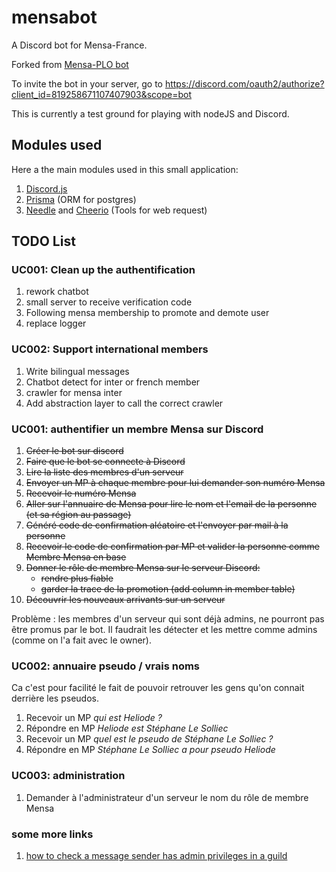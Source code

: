 # mensabot

A Discord bot for Mensa-France.

Forked from [Mensa-PLO bot](https://github.com/slesolliec/mensabot)

To invite the bot in your server, go to 
https://discord.com/oauth2/authorize?client_id=819258671107407903&scope=bot

This is currently a test ground for playing with nodeJS and Discord.


## Modules used

Here a the main modules used in this small application:

1. [Discord.js](https://discord.js.org/)
1. [Prisma](https://www.prisma.io/) (ORM for postgres)
1. [Needle](https://www.npmjs.com/package/needle) and [Cheerio](https://www.npmjs.com/package/cheerio) (Tools for web request)

## TODO List

### UC001: Clean up the authentification
1. rework chatbot
1. small server to receive verification code
1. Following mensa membership to promote and demote user
1. replace logger

### UC002: Support international members
1. Write bilingual messages
1. Chatbot detect for inter or french member
1. crawler for mensa inter
1. Add abstraction layer to call the correct crawler

### UC001: authentifier un membre Mensa sur Discord

1. ~~Créer le bot sur discord~~
1. ~~Faire que le bot se connecte à Discord~~
1. ~~Lire la liste des membres d'un serveur~~
1. ~~Envoyer un MP à chaque membre pour lui demander son numéro Mensa~~
1. ~~Recevoir le numéro Mensa~~
1. ~~Aller sur l'annuaire de Mensa pour lire le nom et l'email de la personne (et sa région au passage)~~
1. ~~Généré code de confirmation aléatoire et l'envoyer par mail à la personne~~
1. ~~Recevoir le code de confirmation par MP et valider la personne comme Membre Mensa en base~~
1. ~~Donner le rôle de membre Mensa sur le serveur Discord:~~
    - ~~rendre plus fiable~~
    - ~~garder la trace de la promotion (add column in member table)~~
1. ~~Découvrir les nouveaux arrivants sur un serveur~~

Problème : les membres d'un serveur qui sont déjà admins, ne pourront pas être promus par le bot.
Il faudrait les détecter et les mettre comme admins (comme on l'a fait avec le owner).

### UC002: annuaire pseudo / vrais noms

Ca c'est pour facilité le fait de pouvoir retrouver les gens qu'on connait derrière les pseudos.

1. Recevoir un MP _qui est Heliode ?_
1. Répondre en MP _Heliode est Stéphane Le Solliec_
1. Recevoir un MP _quel est le pseudo de Stéphane Le Solliec ?_
1. Répondre en MP _Stéphane Le Solliec a pour pseudo Heliode_

### UC003: administration 

1. Demander à l'administrateur d'un serveur le nom du rôle de membre Mensa


### some more links

1. [how to check a message sender has admin privileges in a guild](https://stackoverflow.com/questions/56926998/how-can-i-check-if-the-message-author-has-an-admin-role-using-discord-js)



